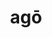 ---
title: agō
meaning: to do, drive, act
ch: [fourteen, f2, f]
pos: verb
inf: agere
secondppstem: ag
infend: ere
conjugation: third
allmeanings: yes
---